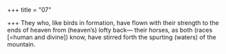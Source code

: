 +++
title = "07"

+++
They who, like birds in formation, have flown with their strength to the  ends of heaven from (heaven’s) lofty back—
their horses, as both (races [=human and divine]) know, have stirred  forth the spurting (waters) of the mountain.